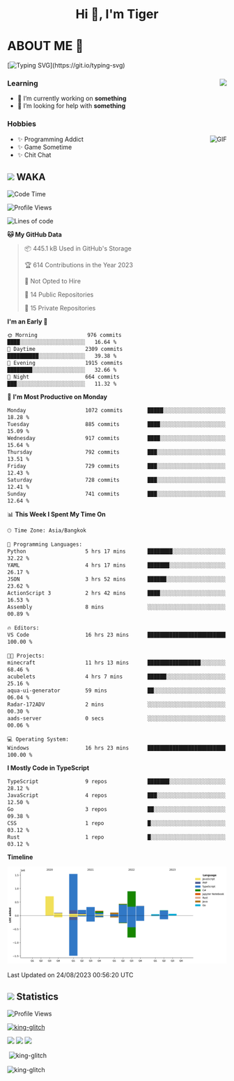 <h1 align="center">Hi 👋, I'm Tiger</h1>




# ABOUT ME 💬

[![Typing SVG](https://readme-typing-svg.herokuapp.com?color=22F771&vCenter=true&lines=A+perssionate+developer+from+nowhere.)](https://git.io/typing-svg)

<div>
 <img align="right" src="https://spotify-github-profile.vercel.app/api/view?uid=12129734423&cover_image=false&theme=default&bar_color=22d016&bar_color_cover=true" />
 <h3>Learning</h3>
 
 <ul>
  <li>🔭 I’m currently working on <b>something</b></li>
  <li>🤝 I’m looking for help with <b>something</b></li>
 </ul>
 
</div>
<div>
 <h3>Hobbies</h3>
 <img align="right" height="475px"  alt="GIF" src="https://i.pinimg.com/originals/1f/b7/db/1fb7dbee557e5ed509f7517da8a84d58.gif" />
 <ul>
  <li>✨ Programming Addict</li>
  <li>✨ Game Sometime</li>
  <li>✨ Chit Chat</li>
 </ul>
 
</div>



## <img height="40" src="https://raw.githubusercontent.com/innng/innng/master/assets/kyubey.gif"/> WAKA

<!--START_SECTION:waka-->
![Code Time](http://img.shields.io/badge/Code%20Time-1%2C454%20hrs%2022%20mins-blue)

![Profile Views](http://img.shields.io/badge/Profile%20Views-2-blue)

![Lines of code](https://img.shields.io/badge/From%20Hello%20World%20I%27ve%20Written-5.1%20million%20lines%20of%20code-blue)

**🐱 My GitHub Data** 

> 📦 445.1 kB Used in GitHub's Storage 
 > 
> 🏆 614 Contributions in the Year 2023
 > 
> 🚫 Not Opted to Hire
 > 
> 📜 14 Public Repositories 
 > 
> 🔑 15 Private Repositories 
 > 
**I'm an Early 🐤** 

```text
🌞 Morning                976 commits         ████░░░░░░░░░░░░░░░░░░░░░   16.64 % 
🌆 Daytime                2309 commits        ██████████░░░░░░░░░░░░░░░   39.38 % 
🌃 Evening                1915 commits        ████████░░░░░░░░░░░░░░░░░   32.66 % 
🌙 Night                  664 commits         ███░░░░░░░░░░░░░░░░░░░░░░   11.32 % 
```
📅 **I'm Most Productive on Monday** 

```text
Monday                   1072 commits        █████░░░░░░░░░░░░░░░░░░░░   18.28 % 
Tuesday                  885 commits         ████░░░░░░░░░░░░░░░░░░░░░   15.09 % 
Wednesday                917 commits         ████░░░░░░░░░░░░░░░░░░░░░   15.64 % 
Thursday                 792 commits         ███░░░░░░░░░░░░░░░░░░░░░░   13.51 % 
Friday                   729 commits         ███░░░░░░░░░░░░░░░░░░░░░░   12.43 % 
Saturday                 728 commits         ███░░░░░░░░░░░░░░░░░░░░░░   12.41 % 
Sunday                   741 commits         ███░░░░░░░░░░░░░░░░░░░░░░   12.64 % 
```


📊 **This Week I Spent My Time On** 

```text
🕑︎ Time Zone: Asia/Bangkok

💬 Programming Languages: 
Python                   5 hrs 17 mins       ████████░░░░░░░░░░░░░░░░░   32.22 % 
YAML                     4 hrs 17 mins       ███████░░░░░░░░░░░░░░░░░░   26.17 % 
JSON                     3 hrs 52 mins       ██████░░░░░░░░░░░░░░░░░░░   23.62 % 
ActionScript 3           2 hrs 42 mins       ████░░░░░░░░░░░░░░░░░░░░░   16.53 % 
Assembly                 8 mins              ░░░░░░░░░░░░░░░░░░░░░░░░░   00.89 % 

🔥 Editors: 
VS Code                  16 hrs 23 mins      █████████████████████████   100.00 % 

🐱‍💻 Projects: 
minecraft                11 hrs 13 mins      █████████████████░░░░░░░░   68.46 % 
acubelets                4 hrs 7 mins        ██████░░░░░░░░░░░░░░░░░░░   25.16 % 
aqua-ui-generator        59 mins             ██░░░░░░░░░░░░░░░░░░░░░░░   06.04 % 
Radar-172ADV             2 mins              ░░░░░░░░░░░░░░░░░░░░░░░░░   00.30 % 
aads-server              0 secs              ░░░░░░░░░░░░░░░░░░░░░░░░░   00.06 % 

💻 Operating System: 
Windows                  16 hrs 23 mins      █████████████████████████   100.00 % 
```

**I Mostly Code in TypeScript** 

```text
TypeScript               9 repos             ███████░░░░░░░░░░░░░░░░░░   28.12 % 
JavaScript               4 repos             ███░░░░░░░░░░░░░░░░░░░░░░   12.50 % 
Go                       3 repos             ██░░░░░░░░░░░░░░░░░░░░░░░   09.38 % 
CSS                      1 repo              █░░░░░░░░░░░░░░░░░░░░░░░░   03.12 % 
Rust                     1 repo              █░░░░░░░░░░░░░░░░░░░░░░░░   03.12 % 
```



**Timeline**

![Lines of Code chart](https://raw.githubusercontent.com/king-glitch/king-glitch/main/assets/bar_graph.png)


 Last Updated on 24/08/2023 00:56:20 UTC
<!--END_SECTION:waka-->
## <img height="40" src="https://raw.githubusercontent.com/innng/innng/master/assets/kyubey.gif"/> Statistics
![Profile Views](https://komarev.com/ghpvc/?username=king-glitch)  

<p align="left"> 
 <a href="https://github.com/ryo-ma/github-profile-trophy">
  <img src="https://github-profile-trophy.vercel.app/?username=king-glitch&theme=dracula" alt="king-glitch" />
 </a> </p>

![](https://github-profile-summary-cards.vercel.app/api/cards/profile-details?username=king-glitch&theme=dracula)
![](https://github-profile-summary-cards.vercel.app/api/cards/stats?username=king-glitch&theme=dracula) 
![](https://github-profile-summary-cards.vercel.app/api/cards/productive-time?username=king-glitch&theme=dracula)


<p>&nbsp;<img align="center" src="https://github-readme-stats.vercel.app/api?username=king-glitch&theme=dracula" alt="king-glitch" /></p>

<p><img align="center" src="https://github-readme-streak-stats.herokuapp.com/?user=king-glitch&theme=dracula" alt="king-glitch" /></p>
